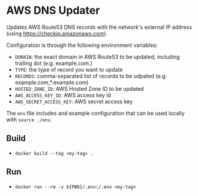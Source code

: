 # AWS DNS Updater

Updates AWS Route53 DNS records with the network's external IP address (using https://checkip.amazonaws.com). 

Configuration is through the following environment variables:

- `DOMAIN`: the exact domain in AWS Route53  to be updated, including trailing dot (e.g. example.com.)
- `TYPE`: the type of record you want to update
- `RECORDS`: comma-separated list of records to be udpated (e.g. example.com,\*.example.com)
- `HOSTED_ZONE_ID`: AWS Hosted Zone ID to be updated
- `AWS_ACCESS_KEY_ID`: AWS access key id
- `AWS_SECRET_ACCESS_KEY`: AWS secret access key

The `env` file includes and example configuration that can be used locally with `source ./env`.

## Build

- `docker build --tag <my-tag> .`

## Run

- `docker run --rm -v ${PWD}/.env:/.env <my-tag>`

